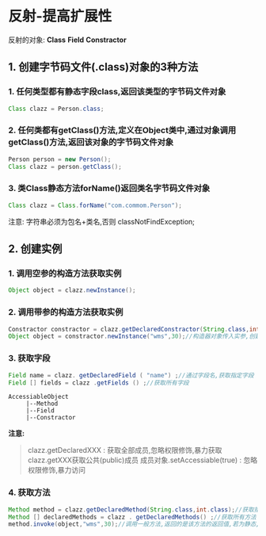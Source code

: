 # 反射-提高扩展性

反射的对象: **Class** **Field** **Constractor** 

## 1. 创建字节码文件(.class)对象的3种方法

### 1. 任何类型都有静态字段class,返回该类型的字节码文件对象

```java
Class clazz = Person.class;

```

### 2. 任何类都有getClass()方法,定义在Object类中,通过对象调用getClass()方法,返回该对象的字节码文件对象

```java
Person person = new Person();
Class clazz = person.getClass();

```

### 3. 类Class静态方法forName()返回类名字节码文件对象

```java
Class clazz = Class.forName("com.commom.Person");

```

注意: 字符串必须为包名+类名,否则 classNotFindException;

## 2. 创建实例

### 1. 调用空参的构造方法获取实例

```java
Object object = clazz.newInstance();

```

### 2. 调用带参的构造方法获取实例

```java
Constractor constractor = clazz.getDeclaredConstractor(String.class,int.class);//注意: 通过指定类型,获取对应类型的构造器对象
Object object = constractor.newInstance("wms",30);//构造器对象传入实参,创建对象

```

### 3. 获取字段

```java
Field name = clazz. getDeclaredField ( "name") ;//通过字段名,获取指定字段
Field [] fields = clazz .getFields () ;//获取所有字段

```

```log
AccessiableObject
     |--Method
     |--Field
     |--Constractor

```

**注意:**

> clazz.getDeclaredXXX : 获取全部成员,忽略权限修饰,暴力获取clazz.getXXX获取公共(public)成员
> 成员对象.setAccessiable(true) : 忽略权限修饰,暴力访问

### 4. 获取方法

```java
Method method = clazz.getDeclaredMethod(String.class,int.class);//获取指定方法
Method [] declaredMethods = clazz . getDeclaredMethods() ;//获取所有方法
method.invoke(object,"wms",30);//调用一般方法,返回的是该方法的返回值,若为静态,object为null

```



